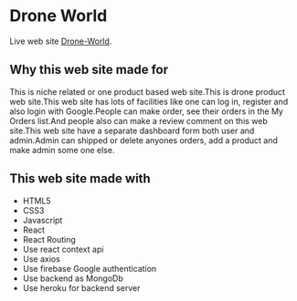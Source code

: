 # Drone World

Live web site [Drone-World](https://drone-world-3cf69.web.app/).

## Why this web site made for

This is niche related or one product based web site.This is drone product web site.This web site has lots of facilities like one can log in, register and also login with Google.People can make order, see their orders in the My Orders list.And people also can make a review comment on this web site.This web site have a separate dashboard form both user and admin.Admin can shipped or delete anyones orders, add a product and make admin some one else.

## This web site made with

- HTML5
- CSS3
- Javascript
- React
- React Routing
- Use react context api
- Use axios
- Use firebase Google authentication
- Use backend as MongoDb
- Use heroku for backend server
